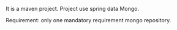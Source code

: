 It is a maven project.
Project use spring data Mongo.

Requirement:
	only one mandatory requirement mongo repository.
 